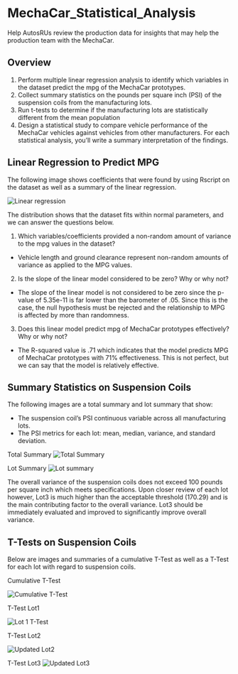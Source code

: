 # MechaCar_Statistical_Analysis 

Help AutosRUs review the production data for insights that may help the production team with the MechaCar.

## Overview

1. Perform multiple linear regression analysis to identify which variables in the dataset predict the mpg of the MechaCar prototypes.
2. Collect summary statistics on the pounds per square inch (PSI) of the suspension coils from the manufacturing lots.
3. Run t-tests to determine if the manufacturing lots are statistically different from the mean population
4. Design a statistical study to compare vehicle performance of the MechaCar vehicles against vehicles from other manufacturers. For each statistical analysis, you’ll write a summary interpretation of the findings.

## Linear Regression to Predict MPG

The following image shows coefficients that were found by using Rscript on the dataset as well as a summary of the linear regression.

![Linear regression](https://user-images.githubusercontent.com/100809925/173847545-bb87cfb3-beba-49e1-884a-1fc345fbb9fe.jpeg)

The distribution shows that the dataset fits within normal parameters, and we can answer the questions below.

1. Which variables/coefficients provided a non-random amount of variance to the mpg values in the dataset?
  - Vehicle length and ground clearance represent non-random amounts of variance as applied to the MPG values.
2. Is the slope of the linear model considered to be zero? Why or why not?
  - The slope of the linear model is not considered to be zero since the p-value of 5.35e-11 is far lower than the barometer of .05.  Since this is the case, the null hypothesis must be rejected and the relationship to MPG is affected by more than randomness.  
3. Does this linear model predict mpg of MechaCar prototypes effectively? Why or why not?
  - The R-squared value is .71 which indicates that the model predicts MPG of MechaCar prototypes with 71% effectiveness.  This is not perfect, but we can say that the model is relatively effective.

## Summary Statistics on Suspension Coils

The following images are a total summary and lot summary that show:
  - The suspension coil’s PSI continuous variable across all manufacturing lots.
  - The PSI metrics for each lot: mean, median, variance, and standard deviation.

Total Summary
![Total Summary](https://user-images.githubusercontent.com/100809925/173854445-31b83e2a-6fdc-4c09-937a-ef3e5ce3ea39.jpeg)

Lot Summary
![Lot summary](https://user-images.githubusercontent.com/100809925/173854502-7f9acede-cb7d-44a0-a92a-67ab6322cc19.jpeg)

The overall variance of the suspension coils does not exceed 100 pounds per square inch which meets specifications.  Upon closer review of each lot however, Lot3 is much higher than the acceptable threshold (170.29) and is the main contributing factor to the overall variance.  Lot3 should be immediately evaluated and improved to significantly improve overall variance.    

## T-Tests on Suspension Coils

Below are images and summaries of a cumulative T-Test as well as a T-Test for each lot with regard to suspension coils.  

Cumulative T-Test

![Cumulative T-Test](https://user-images.githubusercontent.com/100809925/173866765-d84546ed-7045-4a2c-afa5-66681a3309bd.jpeg)


T-Test Lot1

![Lot 1 T-Test](https://user-images.githubusercontent.com/100809925/173866822-18a832b0-41aa-4d90-bc09-a6f97af7b6df.jpeg)


T-Test Lot2

![Updated Lot2 ](https://user-images.githubusercontent.com/100809925/173867914-8afef235-4c83-462d-bdf7-dfc9a819e52f.jpeg)


T-Test Lot3
![Updated Lot3](https://user-images.githubusercontent.com/100809925/173867963-df17183d-ef68-4975-ab9f-0f03656c2fb2.jpeg)

